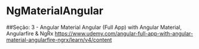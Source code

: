 # NgMaterialAngular

##Seção: 3 - Angular Material
Angular (Full App) with Angular Material, Angularfire & NgRx
https://www.udemy.com/angular-full-app-with-angular-material-angularfire-ngrx/learn/v4/content
